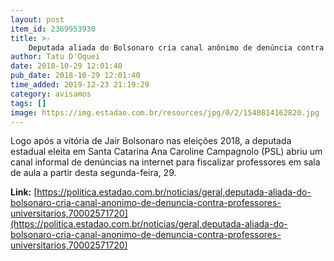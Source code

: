 ```yaml
---
layout: post
item_id: 2369953930
title: >-
    Deputada aliada do Bolsonaro cria canal anônimo de denúncia contra professores
author: Tatu D'Oquei
date: 2018-10-29 12:01:40
pub_date: 2018-10-29 12:01:40
time_added: 2019-12-23 21:19:29
category: avisamos
tags: []
image: https://img.estadao.com.br/resources/jpg/0/2/1540814162820.jpg
---
```


Logo após a vitória de Jair Bolsonaro nas eleições 2018, a deputada estadual eleita em Santa Catarina Ana Caroline Campagnolo (PSL) abriu um canal informal de denúncias na internet para fiscalizar professores em sala de aula a partir desta segunda-feira, 29.

**Link:** [https://politica.estadao.com.br/noticias/geral,deputada-aliada-do-bolsonaro-cria-canal-anonimo-de-denuncia-contra-professores-universitarios,70002571720](https://politica.estadao.com.br/noticias/geral,deputada-aliada-do-bolsonaro-cria-canal-anonimo-de-denuncia-contra-professores-universitarios,70002571720)

